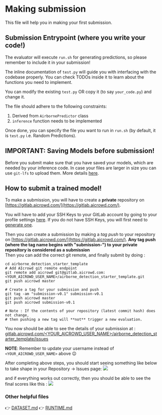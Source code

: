 # Making submission

This file will help you in making your first submission.


## Submission Entrypoint (where you write your code!)

The evaluator will execute `run.sh` for generating predictions, so please remember to include it in your submission!

The inline documentation of `test.py` will guide you with interfacing with the codebase properly. You can check TODOs inside it to learn about the functions you need to implement.

You can modify the existing `test.py` OR copy it (to say `your_code.py`) and change it.

The file should adhere to the following constraints:
1. Derived from `AirbornePredictor` class
2. `inference` function needs to be implemented

Once done, you can specify the file you want to run in `run.sh` (by default, it is `test.py` i.e. Random Predictions).

## IMPORTANT: Saving Models before submission!

Before you submit make sure that you have saved your models, which are needed by your inference code.
In case your files are larger in size you can use `git-lfs` to upload them. More details [here](https://discourse.aicrowd.com/t/how-to-upload-large-files-size-to-your-submission/2304).

## How to submit a trained model!

To make a submission, you will have to create a **private** repository on [https://gitlab.aicrowd.com/](https://gitlab.aicrowd.com/).

You will have to add your SSH Keys to your GitLab account by going to your profile settings [here](https://gitlab.aicrowd.com/profile/keys). If you do not have SSH Keys, you will first need to [generate one](https://docs.gitlab.com/ee/ssh/README.html#generating-a-new-ssh-key-pair).

Then you can create a submission by making a _tag push_ to your repository on [https://gitlab.aicrowd.com/](https://gitlab.aicrowd.com/).
**Any tag push (where the tag name begins with "submission-") to your private repository is considered as a submission**  
Then you can add the correct git remote, and finally submit by doing :

```
cd airborne_detection_starter_template
# Add AIcrowd git remote endpoint
git remote add aicrowd git@gitlab.aicrowd.com:<YOUR_AICROWD_USER_NAME>/airborne_detection_starter_template.git
git push aicrowd master
```

```
# Create a tag for your submission and push
git tag -am "submission-v0.1" submission-v0.1
git push aicrowd master
git push aicrowd submission-v0.1

# Note : If the contents of your repository (latest commit hash) does not change,
# then pushing a new tag will **not** trigger a new evaluation.
```

You now should be able to see the details of your submission at :
[gitlab.aicrowd.com/<YOUR_AICROWD_USER_NAME>/airborne_detection_starter_template/issues](gitlab.aicrowd.com//<YOUR_AICROWD_USER_NAME>/airborne_detection_starter_template/issues)

**NOTE**: Remember to update your username instead of `<YOUR_AICROWD_USER_NAME>` above :wink:

After completing above steps, you should start seeing something like below to take shape in your Repository -> Issues page:
![](https://i.imgur.com/FqScw4m.png)

and if everything works out correctly, then you should be able to see the final scores like this :
![](https://i.imgur.com/SgKHHsB.png)

### Other helpful files

👉 [DATASET.md](/docs/DATASET.md)
👉 [RUNTIME.md](/docs/RUNTIME.md)
